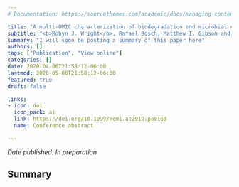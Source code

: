 ```yaml
---
# Documentation: https://sourcethemes.com/academic/docs/managing-content/

title: "A multi-OMIC characterization of biodegradation and microbial community succession within the PET Plastisphere"
subtitle: "<b>Robyn J. Wright</b>, Rafael Bosch, Matthew I. Gibson and Joseph A. Christie-Oleza"
summary: "I will soon be posting a summary of this paper here"
authors: []
tags: ["Publication", "View online"]
categories: []
date: 2020-04-06T21:58:12-06:00
lastmod: 2020-05-06T21:58:12-06:00
featured: true
draft: false

links: 
- icon: doi
  icon_pack: ai
  link: https://doi.org/10.1099/acmi.ac2019.po0168
  name: Conference abstract

---
```

_Date published: In preparation_

<h2>Summary</h2>
